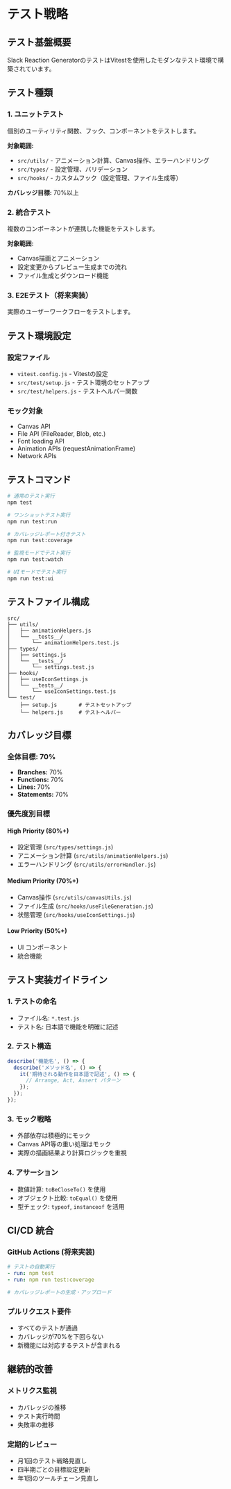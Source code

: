 # テスト戦略

## テスト基盤概要

Slack Reaction GeneratorのテストはVitestを使用したモダンなテスト環境で構築されています。

## テスト種類

### 1. ユニットテスト
個別のユーティリティ関数、フック、コンポーネントをテストします。

**対象範囲:**
- `src/utils/` - アニメーション計算、Canvas操作、エラーハンドリング
- `src/types/` - 設定管理、バリデーション
- `src/hooks/` - カスタムフック（設定管理、ファイル生成等）

**カバレッジ目標:** 70%以上

### 2. 統合テスト
複数のコンポーネントが連携した機能をテストします。

**対象範囲:**
- Canvas描画とアニメーション
- 設定変更からプレビュー生成までの流れ
- ファイル生成とダウンロード機能

### 3. E2Eテスト（将来実装）
実際のユーザーワークフローをテストします。

## テスト環境設定

### 設定ファイル
- `vitest.config.js` - Vitestの設定
- `src/test/setup.js` - テスト環境のセットアップ
- `src/test/helpers.js` - テストヘルパー関数

### モック対象
- Canvas API
- File API (FileReader, Blob, etc.)
- Font loading API
- Animation APIs (requestAnimationFrame)
- Network APIs

## テストコマンド

```bash
# 通常のテスト実行
npm test

# ワンショットテスト実行
npm run test:run

# カバレッジレポート付きテスト
npm run test:coverage

# 監視モードでテスト実行
npm run test:watch

# UIモードでテスト実行
npm run test:ui
```

## テストファイル構成

```
src/
├── utils/
│   ├── animationHelpers.js
│   └── __tests__/
│       └── animationHelpers.test.js
├── types/
│   ├── settings.js
│   └── __tests__/
│       └── settings.test.js
├── hooks/
│   ├── useIconSettings.js
│   └── __tests__/
│       └── useIconSettings.test.js
└── test/
    ├── setup.js       # テストセットアップ
    └── helpers.js     # テストヘルパー
```

## カバレッジ目標

### 全体目標: 70%
- **Branches:** 70%
- **Functions:** 70%
- **Lines:** 70%
- **Statements:** 70%

### 優先度別目標

#### High Priority (80%+)
- 設定管理 (`src/types/settings.js`)
- アニメーション計算 (`src/utils/animationHelpers.js`)
- エラーハンドリング (`src/utils/errorHandler.js`)

#### Medium Priority (70%+)
- Canvas操作 (`src/utils/canvasUtils.js`)
- ファイル生成 (`src/hooks/useFileGeneration.js`)
- 状態管理 (`src/hooks/useIconSettings.js`)

#### Low Priority (50%+)
- UI コンポーネント
- 統合機能

## テスト実装ガイドライン

### 1. テストの命名
- ファイル名: `*.test.js`
- テスト名: 日本語で機能を明確に記述

### 2. テスト構造
```javascript
describe('機能名', () => {
  describe('メソッド名', () => {
    it('期待される動作を日本語で記述', () => {
      // Arrange, Act, Assert パターン
    });
  });
});
```

### 3. モック戦略
- 外部依存は積極的にモック
- Canvas API等の重い処理はモック
- 実際の描画結果より計算ロジックを重視

### 4. アサーション
- 数値計算: `toBeCloseTo()` を使用
- オブジェクト比較: `toEqual()` を使用
- 型チェック: `typeof`, `instanceof` を活用

## CI/CD 統合

### GitHub Actions (将来実装)
```yaml
# テストの自動実行
- run: npm test
- run: npm run test:coverage

# カバレッジレポートの生成・アップロード
```

### プルリクエスト要件
- すべてのテストが通過
- カバレッジが70%を下回らない
- 新機能には対応するテストが含まれる

## 継続的改善

### メトリクス監視
- カバレッジの推移
- テスト実行時間
- 失敗率の推移

### 定期的レビュー
- 月1回のテスト戦略見直し
- 四半期ごとの目標設定更新
- 年1回のツールチェーン見直し